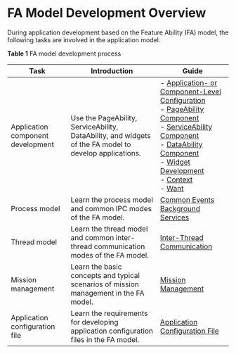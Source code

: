 # FA Model Development Overview


During application development based on the Feature Ability (FA) model, the following tasks are involved in the application model.


  **Table 1** FA model development process

| Task| Introduction| Guide|
| -------- | -------- | -------- |
| Application component development| Use the PageAbility, ServiceAbility, DataAbility, and widgets of the FA model to develop applications.| - [Application- or Component-Level Configuration](application-component-configuration-fa.md)<br>- [PageAbility Component](pageability-overview.md)<br>- [ServiceAbility Component](serviceability-overview.md)<br>- [DataAbility Component](dataability-overview.md)<br>- [Widget Development](widget-development-fa.md)<br>- [Context](application-context-fa.md)<br>- [Want](want-fa.md)|
| Process model| Learn the process model and common IPC modes of the FA model.| [Common Events](common-event-fa.md)<br>[Background Services](rpc.md)|
| Thread model| Learn the thread model and common inter-thread communication modes of the FA model.| [Inter-Thread Communication](itc-fa-overview.md)|
| Mission management| Learn the basic concepts and typical scenarios of mission management in the FA model.| [Mission Management](mission-management-fa.md)|
| Application configuration file| Learn the requirements for developing application configuration files in the FA model.| [Application Configuration File](../quick-start/application-configuration-file-overview-fa.md)|
